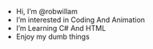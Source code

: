 -  Hi, I’m @robwillam
-  I’m interested in Coding And Animation 
-  I’m Learning C# And HTML
-  Enjoy my dumb things

